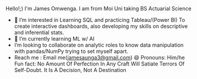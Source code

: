 Hello!;) I'm James Omwenga. I am from Moi Uni taking BS Actuarial Science
- 👀 I’m interested in Learning SQL and practicing Tableau/(Power BI) To create interactive dashboards, also developing my skills on descriptive and inferential stats.
- 🌱 I’m currently learning ML w/ AI
- I’m looking to collaborate on analytic roles to know data manipulation with pandas/NumPy trying to set myself apart.
- Reach me : Email me(jamesaunga3@gmail.com)
😄 Pronouns: Him/he
Fun fact: No Amount Of Perfection In Any Craft Will Satiate Terrors Of Self-Doubt. It Is A Decision, Not A Destination

<!---
JIM-8 is a ✨ special ✨ repository because its `README.md` (this file) appears on your GitHub profile.
You can click the Preview link to take a look at your changes.
--->
